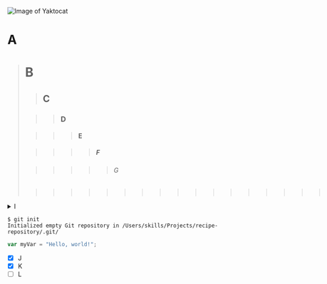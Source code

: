 ![Image of Yaktocat](https://octodex.github.com/images/yaktocat.png)
# A
> <h1>B</h1>
>
>> <h2>C</h2>
>
>>> <h3>D</h3>
>
>>>> <h4>E</h4>
>
>>>>> <h5>F</h5>
>
>>>>>> <h6>G</h6>
>
>>>>>>>>>>>>>>>>>>>>>>>>>>>>>>>>>>>>>>>>>>>>>>>>>>>>>>>>>> H
<details><summary>I</summary><img title="Another Image of Yaktocat" alt="Another Image of Yaktocat" src="https://octodex.github.com/images/yaktocat.png"></details>

```
$ git init
Initialized empty Git repository in /Users/skills/Projects/recipe-repository/.git/
```
``` javascript
var myVar = "Hello, world!";
```
- [x] J
- [x] K
- [ ] L
